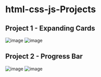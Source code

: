 ﻿# html-css-js-Projects
## Project 1 - Expanding Cards
![image](https://github.com/user-attachments/assets/f3d4d5d8-ab49-402a-8fd8-a1880644d3d8)
![image](https://github.com/user-attachments/assets/d8ea86d5-5bc6-499f-99b0-bdf782440b0a)
## Project 2 - Progress Bar
![image](https://github.com/user-attachments/assets/ab6e6c55-d05a-4578-9ba6-98326b2e7c45)
![image](https://github.com/user-attachments/assets/7b89beeb-dde1-4ab6-b41a-2ea9cb32b325)
